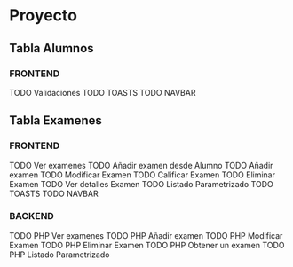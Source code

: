 # Proyecto

## Tabla Alumnos

### FRONTEND

TODO Validaciones
TODO TOASTS
TODO NAVBAR

## Tabla Examenes

### FRONTEND
TODO Ver examenes
TODO Añadir examen desde Alumno
TODO Añadir examen
TODO Modificar Examen
TODO Calificar Examen
TODO Eliminar Examen
TODO Ver detalles Examen
TODO Listado Parametrizado
TODO TOASTS
TODO NAVBAR

### BACKEND
TODO PHP Ver examenes
TODO PHP Añadir examen
TODO PHP Modificar Examen
TODO PHP Eliminar Examen
TODO PHP Obtener un examen
TODO PHP Listado Parametrizado